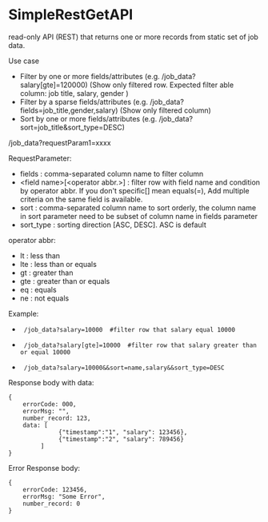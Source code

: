 # SimpleRestGetAPI

read-only API (REST) that returns one or more records from static set of job data.

Use case
 - Filter by one or more fields/attributes (e.g. /job_data?salary[gte]=120000) (Show only filtered row. Expected filter able column: job title, salary, gender )
 - Filter by a sparse fields/attributes (e.g. /job_data?fields=job_title,gender,salary) (Show only filtered column)
 - Sort by one or more fields/attributes (e.g. /job_data?sort=job_title&sort_type=DESC)


/job_data?requestParam1=xxxx

RequestParameter:
- fields : comma-separated column name to filter column
- \<field name>[\<operator abbr.>] : filter row with field name and condition by operator abbr. If you don't specific[] mean equals(=), Add multiple criteria on the same field is available.
- sort : comma-separated column name to sort orderly, the column name in sort parameter need to be subset of column name in fields parameter
- sort_type : sorting direction [ASC, DESC]. ASC is default
 
operator abbr:
- lt : less than
- lte : less than or equals
- gt : greater than
- gte : greater than or equals
- eq : equals
- ne : not equals


Example:
*      /job_data?salary=10000  #filter row that salary equal 10000
*      /job_data?salary[gte]=10000  #filter row that salary greater than or equal 10000
*      /job_data?salary=10000&&sort=name,salary&&sort_type=DESC

Response body with data:
```
{
    errorCode: 000,
    errorMsg: "",
    number_record: 123,
    data: [
              {"timestamp":"1", "salary": 123456},
              {"timestamp":"2", "salary": 789456}
         ]
}
```
Error Response body:
```
{
    errorCode: 123456,
    errorMsg: "Some Error",
    number_record: 0
}
```